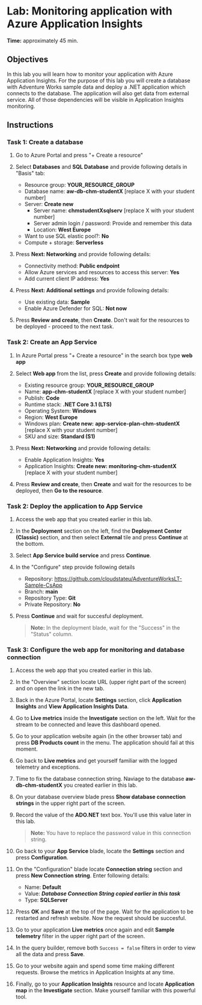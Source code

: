 # Lab: Monitoring application with Azure Application Insights

**Time:** approximately 45 min.

## Objectives

In this lab you will learn how to monitor your application with Azure Application Insights. For the purpose of this lab  you will create a database with Adventure Works sample data and deploy a .NET application which connects to the database. The application will also get data from external service. All of those dependencies will be visible in Application Insights monitoring.


## Instructions

### Task 1: Create a database

1. Go to Azure Portal and press "+ Create a resource"
   
1. Select **Databases** and **SQL Database** and provide following details in "Basis" tab:    
    -   Resource group: **YOUR_RESOURCE_GROUP**
    -   Database name: **aw-db-chm-studentX** [replace X with your student number]
    -   Server: **Create new**
        -   Server name: **chmstudentXsqlserv** [replace X with your student number]    
        -   Server admin login / password: Provide and remember this data
        -   Location: **West Europe**
    -   Want to use SQL elastic pool?: **No**
    -   Compute + storage: **Serverless**

1. Press **Next: Networking** and provide following details:
   - Connectivity method: **Public endpoint**
   - Allow Azure services and resources to access this server: **Yes**
   - Add current client IP address: **Yes**
  
1. Press **Next: Additional settings** and provide following details:
    - Use existing data: **Sample**
    - Enable Azure Defender for SQL: **Not now**

1. Press **Review and create**, then **Create**. Don't wait for the resources to be deployed - proceed to the next task.


### Task 2: Create an App Service

1. In Azure Portal press "+ Create a resource" in the search box type **web app**

1. Select **Web app** from the list, press **Create** and provide following details:
    -   Existing resource group: **YOUR_RESOURCE_GROUP**    
    -   Name: **app-chm-studentX** [replace X with your student number]
    -   Publish: **Code**
    -	Runtime stack: **.NET Core 3.1 (LTS)**
    -	Operating System: **Windows**
    -	Region: **West Europe**
    -	Windows plan: **Create new:** **app-service-plan-chm-studentX** [replace X with your student number]    
    -	SKU and size: **Standard (S1)**

1. Press **Next: Networking** and provide following details:
    - Enable Application Insights: **Yes**
    - Application Insights: **Create new: monitoring-chm-studentX** [replace X with your student number]

1. Press **Review and create**, then **Create** and wait for the resources to be deployed, then **Go to the resource**.


### Task 2: Deploy the application to App Service 

1. Access the web app that you created earlier in this lab.

1. In the **Deployment** section on the left, find the **Deployment Center (Classic)** section, and then select **External** tile and press **Continue** at the bottom.

1. Select **App Service build service** and press **Continue**.

1. In the "Configure" step provide following details
   - Repository: https://github.com/cloudstateu/AdventureWorksLT-Sample-CsApp
   - Branch: **main**
   - Repository Type: **Git**
   - Private Repository: **No**

1. Press **Continue** and wait for succesful deployment.
   > **Note:** In the deployment blade, wait for the "Success" in the "Status" column.
   

### Task 3: Configure the web app for monitoring and database connection

1. Access the web app that you created earlier in this lab.

1. In the "Overview" section locate URL (upper right part of the screen) and on open the link in the new tab. 

1. Back in the Azure Portal, locate **Settings** section, click **Application Insights** and **View Application Insights Data**.

1. Go to **Live metrics** inside the **Investigate** section on the left. Wait for the stream to be connected and leave this dashboard opened.

1. Go to your application website again (in the other browser tab) and press **DB Products count** in the menu. The application should fail at this moment.

1. Go back to **Live metrics** and get yourself familiar with the logged telemetry and exceptions.

1. Time to fix the database connection string. Naviage to the database **aw-db-chm-studentX** you created earlier in this lab.
 
1. On your database overview blade press **Show database connection strings** in the upper right part of the screen.

1. Record the value of the **ADO.NET** text box. You'll use this value later in this lab.
   > **Note:** You have to replace the password value in this connection string. 
 
1. Go back to your **App Service** blade, locate the **Settings** section and press  **Configuration**. 
   
1. On the "Configuration" blade locate **Connection string** section and press **New Connection string**. Enter following details:    
    -   Name: **Default**
    -   Value: ***Database Connection String copied earlier in this task***
    -   Type: **SQLServer**

1. Press **OK** and **Save** at the top of the page. Wait for the application to be restarted and refresh website. Now the request should be succesful. 

1. Go to your application **Live metrics** once again and edit **Sample telemetry** filter in the upper right part of the screen. 

1.  In the query builder, remove both ``Success = false`` filters in order to view all the data and press **Save**.

1. Go to your website again and spend some time making different requests. Browse the metrics in Application Insights at any time. 

1. Finally, go to your **Application Insights** resource and locate **Application map** in the **Investigate** section. Make yourself familiar with this powerful tool.